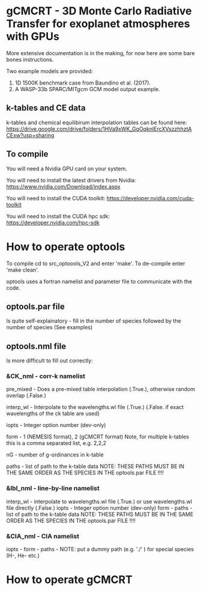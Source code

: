 # gCMCRT - 3D Monte Carlo Radiative Transfer for exoplanet atmospheres with GPUs

More extensive documentation is in the making, for now here are some bare bones instructions.

Two example models are provided:

1. 1D 1500K benchmark case from Baundino et al. (2017).
2. A WASP-33b SPARC/MITgcm GCM model output example.

## k-tables and CE data

k-tables and chemical equilibirum interpolation tables can be found here:
https://drive.google.com/drive/folders/1HVa9xWK_GqOqknIErcXVszzhhztACExw?usp=sharing

## To compile

You will need a Nvidia GPU card on your system.

You will need to install the latest drivers from Nvidia: https://www.nvidia.com/Download/index.aspx

You will need to install the CUDA toolkit: https://developer.nvidia.com/cuda-toolkit

You will need to install the CUDA hpc sdk: https://developer.nvidia.com/hpc-sdk


# How to operate optools

To compile cd to src_optoools_V2 and enter 'make'.
To de-compile enter 'make clean'.

optools uses a fortran namelist and parameter file to communicate with the code.

## optools.par file

Is quite self-explainatory - fill in the number of species followed by the number of species (See examples)

## optools.nml file

Is more difficult to fill out correctly:

### &CK_nml - corr-k namelist

pre_mixed - Does a pre-mixed table interpolation (.True.), otherwise random overlap (.False.)

interp_wl - Interpolate to the wavelengths.wl file (.True.) (.False. if exact wavelengths of the ck table are used)

iopts - Integer option number (dev-only)

form - 1 (NEMESIS format), 2 (gCMCRT format) Note, for multiple k-tables this is a comma separated list, e.g. 2,2,2

nG - number of g-ordinances in k-table 

paths - list of path to the k-table data
NOTE: THESE PATHS MUST BE IN THE SAME ORDER AS THE SPECIES IN THE optools.par FILE !!!!

### &lbl_nml - line-by-line namelist

interp_wl - interpolate to wavelengths.wl file (.True.) or use wavelengths.wl file directly (.False.)
iopts - Integer option number (dev-only)
form - 
paths - list of path to the k-table data
NOTE: THESE PATHS MUST BE IN THE SAME ORDER AS THE SPECIES IN THE optools.par FILE !!!!
### &CIA_nml - CIA namelist

iopts - 
form - 
paths - 
NOTE: put a dummy path (e.g. './' ) for special species (H-, He- etc.)

# How to operate gCMCRT
